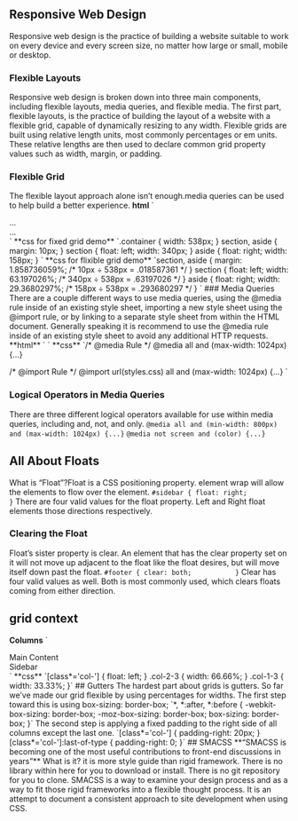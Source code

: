 ## Responsive Web Design
Responsive web design is the practice of building a website suitable to work on every device and every screen size, no matter how large or small, mobile or desktop.
### Flexible Layouts
Responsive web design is broken down into three main components, including flexible layouts, media queries, and flexible media. The first part, flexible layouts, is the practice of building the layout of a website with a flexible grid,
capable of dynamically resizing to any width. 
Flexible grids are built using relative length units, most commonly percentages or em units. These relative lengths are then used to declare common grid property values such as width, margin, or padding.
### Flexible Grid
The flexible layout approach alone isn’t enough.media queries can be used to help build a better experience.
**html**
`<div class="container">
  <section>...</section>
  <aside>...</aside>
</div>`
**css for fixed grid demo** 
`.container {
  width: 538px;
}
section,
aside {
  margin: 10px;
}
section {
  float: left;
  width: 340px;
}
aside {
  float: right;
  width: 158px;
}
`
**css for flixible grid demo**
`section,
aside {
  margin: 1.858736059%; /*  10px ÷ 538px = .018587361 */
}
section {
  float: left;
  width: 63.197026%;    /* 340px ÷ 538px = .63197026 */   
}
aside {
  float: right;
  width: 29.3680297%;  /* 158px ÷ 538px = .293680297 */
}
`
### Media Queries
There are a couple different ways to use media queries, using the @media rule inside of an existing style sheet, importing a new style sheet using the @import rule, or by linking to a separate style sheet from within the HTML document.
Generally speaking it is recommend to use the @media rule inside of an existing style sheet to avoid any additional HTTP requests.
**html**
`<!-- Separate CSS File -->
<link href="styles.css" rel="stylesheet" media="all and (max-width: 1024px)">
`
**css**
`/* @media Rule */
@media all and (max-width: 1024px) {...}

/* @import Rule */
@import url(styles.css) all and (max-width: 1024px) {...}
`
### Logical Operators in Media Queries
There are three different logical operators available for use within media queries, including and, not, and only.
`@media all and (min-width: 800px) and (max-width: 1024px) {...}`
`@media not screen and (color) {...}`
## All About Floats
What is “Float”?Float is a CSS positioning property. element wrap will allow the elements to flow over the element.
`#sidebar {
  float: right;			
}`
There are four valid values for the float property. Left and Right float elements those directions respectively.
### Clearing the Float
Float’s sister property is clear. An element that has the clear property set on it will not move up adjacent to the float like the float desires, but will move itself down past the float.
`#footer {
  clear: both;			
}`
Clear has four valid values as well. Both is most commonly used, which clears floats coming from either direction.
## grid context
**Columns**
`<div class="grid">
  <div class="col-2-3">
     Main Content
  </div>
  <div class="col-1-3">
     Sidebar
  </div>
</div>`
**css**
`[class*='col-'] {
  float: left;
}
.col-2-3 {
  width: 66.66%;
}
.col-1-3 {
  width: 33.33%;
}`
## Gutters
The hardest part about grids is gutters. So far we’ve made our grid flexible by using percentages for widths.
The first step toward this is using box-sizing: border-box;
`*, *:after, *:before {
  -webkit-box-sizing: border-box;
  -moz-box-sizing: border-box;
  box-sizing: border-box;
}`
The second step is applying a fixed padding to the right side of all columns except the last one.
`[class*='col-'] {
  padding-right: 20px;
}
[class*='col-']:last-of-type {
  padding-right: 0;
}`
## SMACSS
**“SMACSS is becoming one of the most useful contributions to front-end discussions in years”**
What is it?
it is more style guide than rigid framework. There is no library within here for you to download or install. There is no git repository for you to clone. 
SMACSS is a way to examine your design process and as a way to fit those rigid frameworks into a flexible thought process. It is an attempt to document a consistent approach to site development when using CSS.
